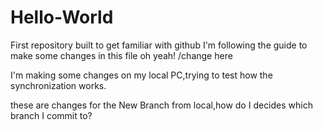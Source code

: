 # Hello-World
First repository built to get familiar with github
I'm following the guide to make some changes in this file
oh yeah! /change here

I'm making some changes on my local PC,trying to test how the synchronization works.

these are changes for the New Branch from local,how do I decides which branch I commit to?